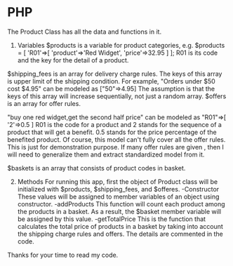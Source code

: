 # PHP
The Product Class has all the data and functions in it.
1. Variables
$products is a variable for product categories, e.g.
$products = [
    'R01'=>[
        'product'=>'Red Widget',
        'price'=>32.95
    ]
];
R01 is its code and the key for the detail of a product.

$shipping_fees is an array for delivery charge rules.
The keys of this array is upper limit of the shipping condition.
For example, "Orders under $50 cost $4.95" can be modeled as ["50"=>4.95]
The assumption is that the keys of this array will increase sequentially, not just a random array.
$offers is an array for offer rules.

"buy one red widget,get the second half price" can be modeled as 
"R01"=>[ 
    '2'=>0.5
]
R01 is the code for a product and 2 stands for the sequence of a product that will get a benefit.
0.5 stands for the price percentage of the benefited product.
Of course, this model can't fully cover all the offer rules.
This is just for demonstration purpose.
If many offer rules are given , then I will need to generalize them and 
extract standardized model from it.

$baskets is an array that consists of product codes in basket.

2. Methods
For running this app, first the object of Product class will be initialized with $products, 
$shipping_fees, and $offeres.
-Constructor
These values will be assigned to member variables of an object using constructor.
-addProducts
This function will count each product among the products in a basket.
As a result, the $basket member variable will be assigned by this value.
-getTotalPrice
This is the function that calculates the total price of products in a basket 
by taking into account the shipping charge rules and offers.
The details are commented in the code.

Thanks for your time to read my code.
